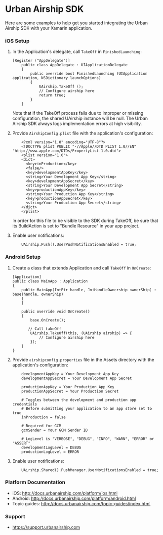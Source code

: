 # Urban Airship SDK

Here are some examples to help get you started integrating the Urban Airship SDK with your
Xamarin application.

### iOS Setup

1. In the Application's delegate, call `TakeOff` in `FinishedLaunching`:
   ```
   [Register ("AppDelegate")]
       public class AppDelegate : UIApplicationDelegate
       {
           public override bool FinishedLaunching (UIApplication application, NSDictionary launchOptions)
           {
               UAirship.TakeOff ();
               // Configure airship here
               return true;
           }
       }
    ```

    Note that if the TakeOff process fails due to improper or missing configuration, the shared
    UAirship instance will be null. The Urban Airship SDK always logs implementation errors at
    high visibility.

2. Provide `AirshipConfig.plist` file with the application's configuration:
    ```
        <?xml version="1.0" encoding="UTF-8"?>
        <!DOCTYPE plist PUBLIC "-//Apple//DTD PLIST 1.0//EN" "http://www.apple.com/DTDs/PropertyList-1.0.dtd">
        <plist version="1.0">
        <dict>
          <key>inProduction</key>
          <false/>
          <key>developmentAppKey</key>
          <string>Your Development App Key</string>
          <key>developmentAppSecret</key>
          <string>Your Development App Secret</string>
          <key>productionAppKey</key>
          <string>Your Production App Key</string>
          <key>productionAppSecret</key>
          <string>Your Production App Secret</string>
        </dict>
        </plist>
    ```

    In order for this file to be visible to the SDK during TakeOff, be sure that its BuildAction
    is set to "Bundle Resource" in your app project.

3. Enable user notifications:
    ```
        UAirship.Push().UserPushNotificationsEnabled = true;
    ```

### Android Setup

1. Create a class that extends Application and call `TakeOff` in `OnCreate`:
    ```
    [Application]
    public class MainApp : Application
    {
        public MainApp(IntPtr handle, JniHandleOwnership ownerShip) : base(handle, ownerShip)
        {
        }

        public override void OnCreate()
        {
            base.OnCreate();

           // Call takeOff
            UAirship.TakeOff(this, (UAirship airship) => {
                // Configure airship here
            });
        }
    }
    ```

2. Provide `airshipconfig.properties` file in the Assets directory with the application's configuration:
    ```
        developmentAppKey = Your Development App Key
        developmentAppSecret = Your Development App Secret

        productionAppKey = Your Production App Key
        productionAppSecret = Your Production Secret

        # Toggles between the development and production app credentials
        # Before submitting your application to an app store set to true
        inProduction = false

        # Required for GCM
        gcmSender = Your GCM Sender ID

        # LogLevel is "VERBOSE", "DEBUG", "INFO", "WARN", "ERROR" or "ASSERT"
        developmentLogLevel = DEBUG
        productionLogLevel = ERROR
    ```

3. Enable user notifications:
    ```
        UAirship.Shared().PushManager.UserNotificationsEnabled = true;
    ```

### Platform Documentation
- iOS: http://docs.urbanairship.com/platform/ios.html
- Android: http://docs.urbanairship.com/platform/android.html
- Topic guides: http://docs.urbanairship.com/topic-guides/index.html

### Support
- https://support.urbanairship.com
